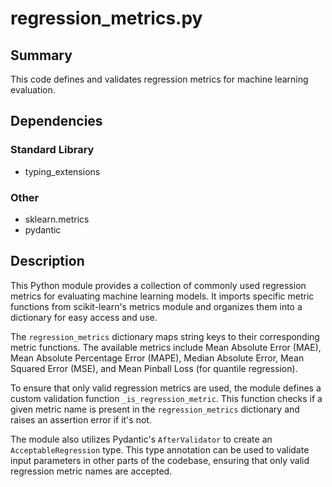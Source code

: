 # regression_metrics.py

## Summary
This code defines and validates regression metrics for machine learning evaluation.

## Dependencies

### Standard Library
- typing_extensions

### Other
- sklearn.metrics
- pydantic

## Description

This Python module provides a collection of commonly used regression metrics for evaluating machine learning models. It imports specific metric functions from scikit-learn's metrics module and organizes them into a dictionary for easy access and use.

The `regression_metrics` dictionary maps string keys to their corresponding metric functions. The available metrics include Mean Absolute Error (MAE), Mean Absolute Percentage Error (MAPE), Median Absolute Error, Mean Squared Error (MSE), and Mean Pinball Loss (for quantile regression).

To ensure that only valid regression metrics are used, the module defines a custom validation function `_is_regression_metric`. This function checks if a given metric name is present in the `regression_metrics` dictionary and raises an assertion error if it's not.

The module also utilizes Pydantic's `AfterValidator` to create an `AcceptableRegression` type. This type annotation can be used to validate input parameters in other parts of the codebase, ensuring that only valid regression metric names are accepted.

